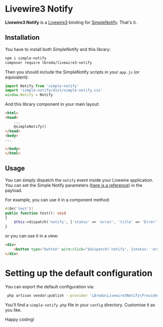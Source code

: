 # Livewire3 Notify

**Livewire3 Notify** is a [Livewire3](https://livewire.laravel.com) binding for [SimpleNotify](https://github.com/simple-notify/simple-notify). That's it.

## Installation

You have to install both SimpleNotify and this library:

```bash
npm i simple-notify
composer require lbreda/livewire3-notify
```

Then you should include the SimpleNotify scripts in your `app.js` (or equivalent):

```javascript
import Notify from 'simple-notify'
import 'simple-notify/dist/simple-notify.css'
window.Notify = Notify
```

And this library component in your main layout:
```html
<html>
<head>
    ...
    @simpleNotify()
</head>
<body>
...

</body>
</html>
```

## Usage
You can simply dispatch the `notify` event inside your Livewire application. You can set the Simple Notify parameters ([here is a reference](https://github.com/simple-notify/simple-notify)) in the payload.

For example, you can use it in a component method:

```php
#[On('test')]
public function test(): void
{
    $this->dispatch('notify', ['status' => 'error', 'title' => 'Error', 'text' => 'Send halp']);
}
```

or you can use it in a view:

```html
<div>
    <button type="button" wire:click="$dispatch('notify', {status: 'error', title: 'Error', text: 'Send halp'})">Notify</button>
</div>
```

# Setting up the default configuration

You can export the default configuration via:

```bash
 php artisan vendor:publish --provider 'LBreda\Livewire3Notify\Providers\SimpleNotifyServiceProvider'
```

You'll find a `simple-notify.php` file in your `config` directory. Customise it as you like.

Happy coding!
